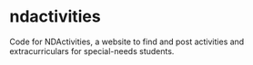 # ndactivities
Code for NDActivities, a website to find and post activities and extracurriculars for special-needs students.
